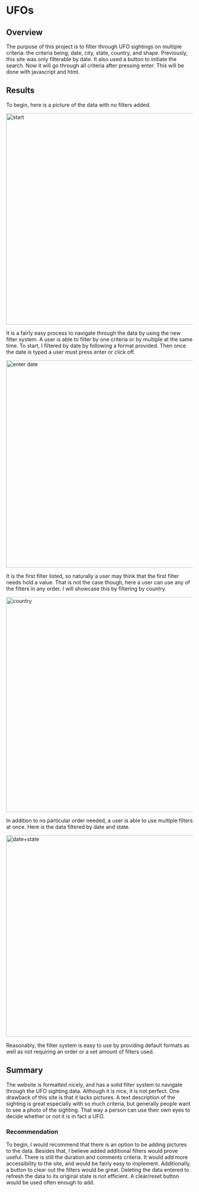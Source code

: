 # UFOs
 
## Overview
The purpose of this project is to filter through UFO sightings on multiple criteria: the criteria being; date, city, state, country, and shape. 
Previously, this site was only filterable by date. It also used a button to initiate the search. Now it will go through all criteria after pressing enter. This will be done with javascript and html.

## Results
To begin, here is a picture of the data with no filters added.

<img width="569" alt="start" src="https://user-images.githubusercontent.com/104074135/190551357-ce41540e-0f78-4d6d-80db-f45b3f0d3c1c.png">

It is a fairly easy process to navigate through the data by using the new filter system. A user is able to filter by one criteria or by multiple at the same time. To start, I filtered by date by following a format provided. Then once the date is typed a user must press enter or click off.

<img width="558" alt="enter date" src="https://user-images.githubusercontent.com/104074135/190551235-3c29835a-2cbb-4292-a2bd-46c1aca11f25.png">

It is the first filter listed, so naturally a user may think that the first filter needs hold a value. That is not the case though, here a user can use any of the filters in any order. I will showcase this by filtering by country.

<img width="579" alt="country" src="https://user-images.githubusercontent.com/104074135/190551763-12543fd6-bc59-466d-a12a-042fef3536f5.png">

In addition to no particular order needed, a user is able to use multiple filters at once. Here is the data filtered by date and state. 

<img width="543" alt="date+state" src="https://user-images.githubusercontent.com/104074135/190552120-347b87ae-e685-4e91-8a19-4aaf07b69434.png">

Reasonably, the filter system is easy to use by providing default formats as well as not requiring an order or a set amount of filters used.

## Summary
The website is formatted nicely, and has a solid filter system to navigate through the UFO sighting data. Although it is nice, it is not perfect. One drawback of this site is that it lacks pictures. A text description of the sighting is great especially with so much criteria, but generally people want to see a photo of the sighting. That way a person can use their own eyes to decide whether or not it is in fact a UFO. 
### Recommendation
To begin, I would recommend that there is an option to be adding pictures to the data. Besides that, I believe added additional filters would prove useful. There is still the duration and comments criteria. It would add more accessibility to the site, and would be fairly easy to implement. Additionally, a button to clear out the filters would be great. Deleting the data entered to refresh the data to its original state is not efficient. A clear/reset button would be used often enough to add.
